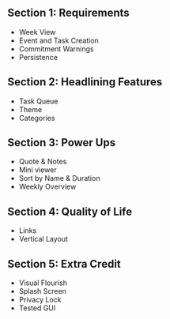## Section 1: Requirements
- Week View
- Event and Task Creation
- Commitment Warnings
- Persistence

## Section 2: Headlining Features
- Task Queue
- Theme
- Categories

## Section 3: Power Ups
- Quote & Notes
- Mini viewer
- Sort by Name & Duration
- Weekly Overview

## Section 4: Quality of Life
- Links
- Vertical Layout

## Section 5: Extra Credit
- Visual Flourish
- Splash Screen
- Privacy Lock
- Tested GUI